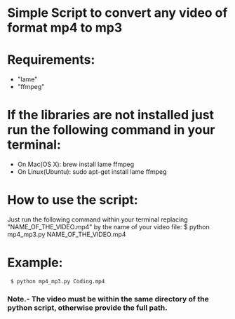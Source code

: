 # Simple Script to convert any video of format mp4 to mp3
 
# Requirements:
 - "lame"
 - "ffmpeg"
 
# If the libraries are not installed just run the following command in your terminal:
- On Mac(OS X): brew install lame ffmpeg
- On Linux(Ubuntu): sudo apt-get install lame ffmpeg
 
# How to use the script:
Just run the following command within your terminal replacing "NAME_OF_THE_VIDEO.mp4" by the name of your video file:
$ python mp4_mp3.py NAME_OF_THE_VIDEO.mp4

# Example: 

     $ python mp4_mp3.py Coding.mp4
     
### Note.- The video must be within the same directory of the python script, otherwise provide the full path.
